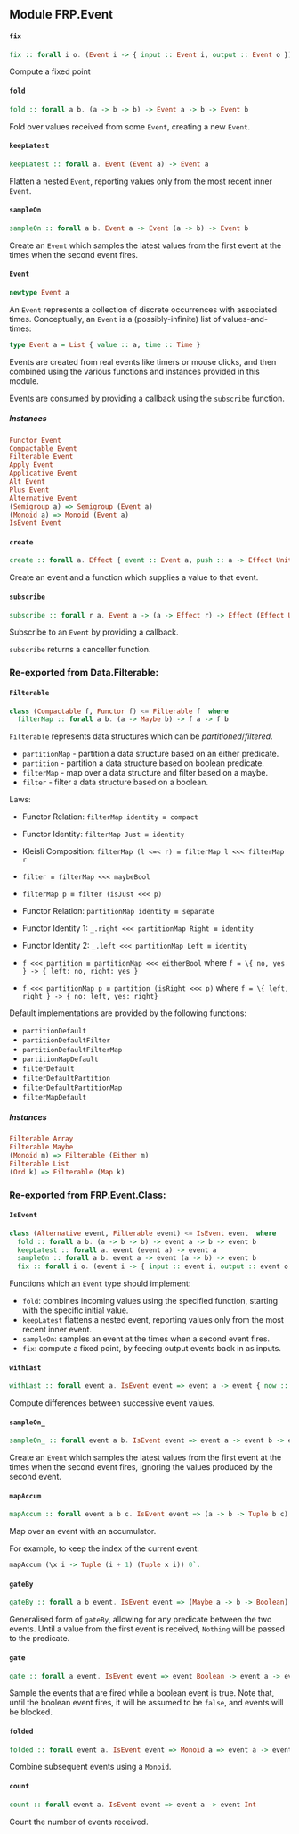 ## Module FRP.Event

#### `fix`

``` purescript
fix :: forall i o. (Event i -> { input :: Event i, output :: Event o }) -> Event o
```

Compute a fixed point

#### `fold`

``` purescript
fold :: forall a b. (a -> b -> b) -> Event a -> b -> Event b
```

Fold over values received from some `Event`, creating a new `Event`.

#### `keepLatest`

``` purescript
keepLatest :: forall a. Event (Event a) -> Event a
```

Flatten a nested `Event`, reporting values only from the most recent
inner `Event`.

#### `sampleOn`

``` purescript
sampleOn :: forall a b. Event a -> Event (a -> b) -> Event b
```

Create an `Event` which samples the latest values from the first event
at the times when the second event fires.

#### `Event`

``` purescript
newtype Event a
```

An `Event` represents a collection of discrete occurrences with associated
times. Conceptually, an `Event` is a (possibly-infinite) list of values-and-times:

```purescript
type Event a = List { value :: a, time :: Time }
```

Events are created from real events like timers or mouse clicks, and then
combined using the various functions and instances provided in this module.

Events are consumed by providing a callback using the `subscribe` function.

##### Instances
``` purescript
Functor Event
Compactable Event
Filterable Event
Apply Event
Applicative Event
Alt Event
Plus Event
Alternative Event
(Semigroup a) => Semigroup (Event a)
(Monoid a) => Monoid (Event a)
IsEvent Event
```

#### `create`

``` purescript
create :: forall a. Effect { event :: Event a, push :: a -> Effect Unit }
```

Create an event and a function which supplies a value to that event.

#### `subscribe`

``` purescript
subscribe :: forall r a. Event a -> (a -> Effect r) -> Effect (Effect Unit)
```

Subscribe to an `Event` by providing a callback.

`subscribe` returns a canceller function.


### Re-exported from Data.Filterable:

#### `Filterable`

``` purescript
class (Compactable f, Functor f) <= Filterable f  where
  filterMap :: forall a b. (a -> Maybe b) -> f a -> f b
```

`Filterable` represents data structures which can be _partitioned_/_filtered_.

- `partitionMap` - partition a data structure based on an either predicate.
- `partition` - partition a data structure based on boolean predicate.
- `filterMap` - map over a data structure and filter based on a maybe.
- `filter` - filter a data structure based on a boolean.

Laws:
- Functor Relation: `filterMap identity ≡ compact`
- Functor Identity: `filterMap Just ≡ identity`
- Kleisli Composition: `filterMap (l <=< r) ≡ filterMap l <<< filterMap r`

- `filter ≡ filterMap <<< maybeBool`
- `filterMap p ≡ filter (isJust <<< p)`

- Functor Relation: `partitionMap identity ≡ separate`
- Functor Identity 1: `_.right <<< partitionMap Right ≡ identity`
- Functor Identity 2: `_.left <<< partitionMap Left ≡ identity`

- `f <<< partition ≡ partitionMap <<< eitherBool` where `f = \{ no, yes } -> { left: no, right: yes }`
- `f <<< partitionMap p ≡ partition (isRight <<< p)` where `f = \{ left, right } -> { no: left, yes: right}`

Default implementations are provided by the following functions:

- `partitionDefault`
- `partitionDefaultFilter`
- `partitionDefaultFilterMap`
- `partitionMapDefault`
- `filterDefault`
- `filterDefaultPartition`
- `filterDefaultPartitionMap`
- `filterMapDefault`

##### Instances
``` purescript
Filterable Array
Filterable Maybe
(Monoid m) => Filterable (Either m)
Filterable List
(Ord k) => Filterable (Map k)
```

### Re-exported from FRP.Event.Class:

#### `IsEvent`

``` purescript
class (Alternative event, Filterable event) <= IsEvent event  where
  fold :: forall a b. (a -> b -> b) -> event a -> b -> event b
  keepLatest :: forall a. event (event a) -> event a
  sampleOn :: forall a b. event a -> event (a -> b) -> event b
  fix :: forall i o. (event i -> { input :: event i, output :: event o }) -> event o
```

Functions which an `Event` type should implement:

- `fold`: combines incoming values using the specified function,
starting with the specific initial value.
- `keepLatest` flattens a nested event, reporting values only from the
most recent inner event.
- `sampleOn`: samples an event at the times when a second event fires.
- `fix`: compute a fixed point, by feeding output events back in as
inputs.

#### `withLast`

``` purescript
withLast :: forall event a. IsEvent event => event a -> event { now :: a, last :: Maybe a }
```

Compute differences between successive event values.

#### `sampleOn_`

``` purescript
sampleOn_ :: forall event a b. IsEvent event => event a -> event b -> event a
```

Create an `Event` which samples the latest values from the first event
at the times when the second event fires, ignoring the values produced by
the second event.

#### `mapAccum`

``` purescript
mapAccum :: forall event a b c. IsEvent event => (a -> b -> Tuple b c) -> event a -> b -> event c
```

Map over an event with an accumulator.

For example, to keep the index of the current event:

```purescript
mapAccum (\x i -> Tuple (i + 1) (Tuple x i)) 0`.
```

#### `gateBy`

``` purescript
gateBy :: forall a b event. IsEvent event => (Maybe a -> b -> Boolean) -> event a -> event b -> event b
```

Generalised form of `gateBy`, allowing for any predicate between the two
events. Until a value from the first event is received, `Nothing` will be
passed to the predicate.

#### `gate`

``` purescript
gate :: forall a event. IsEvent event => event Boolean -> event a -> event a
```

Sample the events that are fired while a boolean event is true. Note that,
until the boolean event fires, it will be assumed to be `false`, and events
will be blocked.

#### `folded`

``` purescript
folded :: forall event a. IsEvent event => Monoid a => event a -> event a
```

Combine subsequent events using a `Monoid`.

#### `count`

``` purescript
count :: forall event a. IsEvent event => event a -> event Int
```

Count the number of events received.

